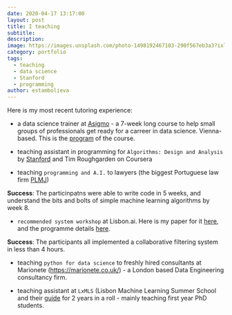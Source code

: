 ```yaml
---
date: 2020-04-17 13:17:00
layout: post
title: I teaching
subtitle:
description: 
image: https://images.unsplash.com/photo-1498192467103-290f567eb3a3?ixlib=rb-1.2.1&ixid=eyJhcHBfaWQiOjEyMDd9&auto=format&fit=crop&w=1350&q=80
category: portfolio
tags:
  - teaching
  - data science
  - Stanford
  - programming
author: estambolieva
---
```


Here is my most recent tutoring experience:

* a data science trainer at [Asigmo](https://www.asigmo.com/team) - a 7-week long course to help small groups of professionals get ready for a carreer in data science. Vienna-based. This is the [program](https://www.asigmo.com/program) of the course.

* teaching assistant in programming for `Algorithms: Design and Analysis` by [Stanford](https://www.coursera.org/specializations/algorithms) and Tim Roughgarden on Coursera


* teaching `programming and A.I.` to lawyers (the biggest Portuguese law firm [PLMJ](https://www.plmj.com/en/))

**Success**: The particinpatns were able to write code in 5 weeks, and understand the bits and bolts of simple machine learning algorithms by week 8.


* `recommended system workshop` at Lisbon.ai. Here is my paper for it [here](http://tiny.cc/kpa6mz), and the programme details [here](http://lisbon.ai/program.html#recommender).

**Success**: The participants all implemented a collaborative filtering system in less than 4 hours.


* teaching `python for data science` to freshly hired consultants at Marionete (https://marionete.co.uk/) - a London based Data Engineering consultancy firm.


* teaching assistant at `LxMLS` (Lisbon Machine Learning Summer School and their [guide](http://lxmls.it.pt/2019/LxMLS_guide_2019.pdf) for 2 years in a roll - mainly teaching first year PhD students.